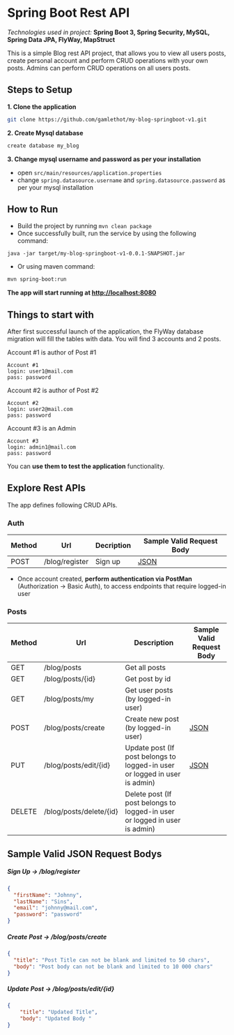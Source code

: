 # Spring Boot Rest API
*Technologies used in project:*
**Spring Boot 3, Spring Security, MySQL, Spring Data JPA, FlyWay, MapStruct**

This is a simple Blog rest API project, that allows you to view all users posts, create personal account and perform CRUD operations with your own posts.
Admins can perform CRUD operations on all users posts.

## Steps to Setup

**1. Clone the application**

```bash
git clone https://github.com/gamlethot/my-blog-springboot-v1.git
```

**2. Create Mysql database**
```bash
create database my_blog
```


**3. Change mysql username and password as per your installation**

+ open `src/main/resources/application.properties`
+ change `spring.datasource.username` and `spring.datasource.password` as per your mysql installation

## How to Run

* Build the project by running `mvn clean package`
* Once successfully built, run the service by using the following command:
```
java -jar target/my-blog-springboot-v1-0.0.1-SNAPSHOT.jar
```
* Or using maven command:
```bash
mvn spring-boot:run
```
**The app will start running at <http://localhost:8080>**

## Things to start with
After first successful launch of the application, the FlyWay database migration
will fill the tables with data. You will find 3 accounts and 2 posts.

Account #1 is author of Post #1
```
Account #1
login: user1@mail.com
pass: password
```
Account #2 is author of Post #2
```
Account #2
login: user2@mail.com
pass: password
```
Account #3 is an Admin
```
Account #3
login: admin1@mail.com
pass: password
```
You can **use them to test the application** functionality.

## Explore Rest APIs

The app defines following CRUD APIs.

### Auth

| Method | Url | Decription | Sample Valid Request Body | 
| ------ | --- | ---------- | --------------------------- |
| POST   | /blog/register | Sign up | [JSON](#signup) |

* Once account created, **perform authentication via PostMan** (Authorization -> Basic Auth), 
to access endpoints that require logged-in user

### Posts

| Method | Url                     | Description                                                                | Sample Valid Request Body |
| ------ |-------------------------|----------------------------------------------------------------------------| ------------------------- |
| GET    | /blog/posts             | Get all posts                                                              | |
| GET    | /blog/posts/{id}        | Get post by id                                                             | |
| GET    | /blog/posts/my          | Get user posts (by logged-in user)                                         | |
| POST   | /blog/posts/create      | Create new post (by logged-in user)                                        | [JSON](#postcreate) |
| PUT    | /blog/posts/edit/{id}   | Update post (If post belongs to logged-in user or logged in user is admin) | [JSON](#postupdate) |
| DELETE | /blog/posts/delete/{id} | Delete post (If post belongs to logged-in user or logged in user is admin) | |


## Sample Valid JSON Request Bodys

##### <a id="signup">Sign Up -> /blog/register</a>
```json
{
  "firstName": "Johnny",
  "lastName": "Sins",
  "email": "johnny@mail.com",
  "password": "password"
}
```

##### <a id="postcreate">Create Post -> /blog/posts/create</a>
```json
{
  "title": "Post Title can not be blank and limited to 50 chars",
  "body": "Post body can not be blank and limited to 10 000 chars"
}
```

##### <a id="postupdate">Update Post -> /blog/posts/edit/{id}</a>
```json
{
	"title": "Updated Title",
	"body": "Updated Body "
}
```